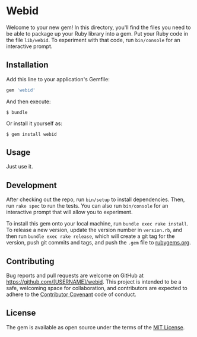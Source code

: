 # Webid

Welcome to your new gem! In this directory, you'll find the files you need to be able to package up your Ruby library into a gem. Put your Ruby code in the file `lib/webid`. To experiment with that code, run `bin/console` for an interactive prompt.

## Installation

Add this line to your application's Gemfile:

```ruby
gem 'webid'
```

And then execute:

    $ bundle

Or install it yourself as:

    $ gem install webid

## Usage

Just use it.

## Development

After checking out the repo, run `bin/setup` to install dependencies. Then, run `rake spec` to run the tests. You can also run `bin/console` for an interactive prompt that will allow you to experiment.

To install this gem onto your local machine, run `bundle exec rake install`. To release a new version, update the version number in `version.rb`, and then run `bundle exec rake release`, which will create a git tag for the version, push git commits and tags, and push the `.gem` file to [rubygems.org](https://rubygems.org).

## Contributing

Bug reports and pull requests are welcome on GitHub at https://github.com/[USERNAME]/webid. This project is intended to be a safe, welcoming space for collaboration, and contributors are expected to adhere to the [Contributor Covenant](http://contributor-covenant.org) code of conduct.


## License

The gem is available as open source under the terms of the [MIT License](http://opensource.org/licenses/MIT).

